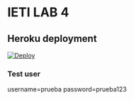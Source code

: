 # IETI LAB 4

## Heroku deployment

[![Deploy](https://www.herokucdn.com/deploy/button.svg)](https://taskplannerieti2021.herokuapp.com/)

### Test user

username=prueba
password=prueba123

